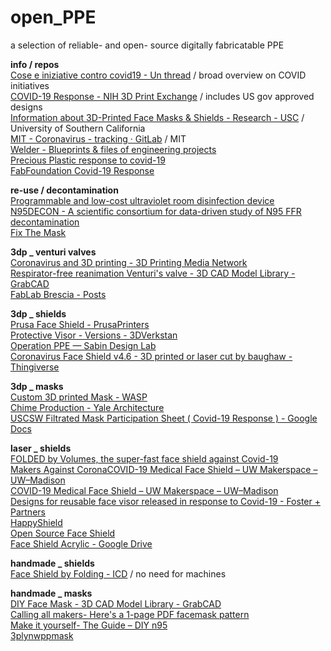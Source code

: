 # open_PPE
a selection of reliable- and open- source digitally fabricatable PPE <br />

**info / repos** <br />
[Cose e iniziative contro covid19 - Un thread](https://www.facebook.com/ntotao/posts/10219347080780793?comment_id=10219350910716539&notif_id=1586419704025860&notif_t=comment_mention) / broad overview on COVID initiatives <br />
[COVID-19 Response - NIH 3D Print Exchange](https://3dprint.nih.gov/collections/covid-19-response) / includes US gov approved designs <br />
[Information about 3D-Printed Face Masks & Shields - Research - USC](https://research.usc.edu/information-about-3d-printed-face-masks/)  / University of Southern California <br />
[MIT - Coronavirus - tracking · GitLab](https://gitlab.cba.mit.edu/pub/coronavirus/tracking) / MIT  <br />
[Welder - Blueprints & files of engineering projects](https://www.welder.app/projects?tags=COVID-19&fbclid=IwAR1wv9bC9l_GMFSgs7lpEOt59cvVOX7u8lqTrQe5p-36wexmC1SulHwIAUA) <br />
[Precious Plastic response to covid-19](https://preciousplastic.com/covid-19?fbclid=IwAR2SOU_uiFKf8lNrXTrbdhXUrKZQ_d2GHyphEcVmzBWQYVrB4IxyJv-YxFs) <br />
[FabFoundation Covid-19 Response](https://fabfoundation.org/Covid19-Blast) <br />

**re-use / decontamination** <br />
[Programmable and low-cost ultraviolet room disinfection device](https://www.sciencedirect.com/science/article/pii/S2468067218300452) <br />
[N95DECON - A scientific consortium for data-driven study of N95 FFR decontamination](https://www.n95decon.org/) <br />
[Fix The Mask](https://www.fixthemask.com/?fbclid=IwAR1xJZYNWguqhehezmL46Wflp7XS5Vpoh9vSohpq_-J7iQMq_FAqU6vR8gM) <br />

**3dp _ venturi valves** <br />
[Coronavirus and 3D printing - 3D Printing Media Network](https://www.3dprintingmedia.network/covid-19-3d-printed-valve-for-reanimation-device/?fbclid=IwAR1hnZtengczNg8H-7Lrg5git9npneVLKyhdAb3fqu7Ho3oT_BBmUt5DtgY) <br />
[Respirator-free reanimation Venturi's valve - 3D CAD Model Library - GrabCAD](https://grabcad.com/library/respirator-free-reanimation-venturi-s-valve-1?fbclid=IwAR0JdBo2uUgi1c_L8gEFTTtm23iniV2nVnGcfo0KI48-I8XT0XIywrkKRW0) <br />
[FabLab Brescia - Posts](https://www.facebook.com/fablabbrescia/posts/2631266923776757) <br />

**3dp _ shields** <br />
[Prusa Face Shield - PrusaPrinters](https://www.prusaprinters.org/prints/25857-prusa-protective-face-shield-rc2?fbclid=IwAR2N0clR4VZY5pWaf1kwIRQFB6r9vUO72aHBt3jhm0SG27Vt7Rgy8WbvaOM) <br />
[Protective Visor - Versions - 3DVerkstan](https://3dverkstan.se/protective-visor/protective-visor-versions/?fbclid=IwAR1Whw8yU7o1MEBpZjRwY9s2vHVvJynIT9011B8rbjab7bt40pRMubLz5P4) <br />
[Operation PPE — Sabin Design Lab](https://www.sabinlab.com/operation-ppe?fbclid=IwAR2ktnJwgcjVHxSWo61Sy_FsQ20m8J3uRu5wurUCmJpwu4tBlB7-Ov-TG00) <br />
[Coronavirus Face Shield v4.6 - 3D printed or laser cut by baughaw - Thingiverse](https://www.thingiverse.com/thing:4241798?fbclid=IwAR1Whw8yU7o1MEBpZjRwY9s2vHVvJynIT9011B8rbjab7bt40pRMubLz5P4) <br />

**3dp _ masks** <br />
[Custom 3D printed Mask - WASP](https://www.3dwasp.com/en/3d-printed-mask-from-3d-scanning/) <br />
[Chime Production - Yale Architecture](https://www.architecture.yale.edu/news/chime-production?fbclid=IwAR0cnaXbEVsCK_9NXhAl322hppbV80x1_Y4OY0TDkMSHYsvHnPPooinwJ3c) <br />
[USCSW Filtrated Mask Participation Sheet ( Covid-19 Response ) - Google Docs](https://docs.google.com/document/d/1tvyMxYnkyuFIV4GF0stR4CHbT0cV2T4gk_gfjVRiLMg/edit?fbclid=IwAR1rhHNV2_zE-xr162cnWlDDucHCvnUER_OuU9qo_Kp7YkYVXYjmnqhF6ts) <br />

**laser _ shields** <br />
[FOLDED by Volumes, the super-fast face shield against Covid-19](https://medium.com/@wevolumes/folded-by-volumes-the-super-fast-face-shield-against-covid-19-51fcf69c10e) <br />
[Makers Against CoronaCOVID-19 Medical Face Shield – UW Makerspace – UW–Madison](https://makersagainstcorona.org/) <br />
[COVID-19 Medical Face Shield – UW Makerspace – UW–Madison](https://making.engr.wisc.edu/shield/?fbclid=IwAR3kVhmuXvrBzJIw47Wbmrje_044YpyQjH9NvZfQk-6VeBOXQtIwPOJdXVg) <br />
[Designs for reusable face visor released in response to Covid-19 - Foster + Partners](https://www.fosterandpartners.com/news/archive/2020/04/foster-partners-shares-the-prototype-design-for-a-reusable-face-visor/) <br />
[HappyShield](https://happyshield.github.io/) <br />
[Open Source Face Shield](https://www.notion.so/Open-Source-Face-Shield-c7ebd84f2dbe4be5ab0974c85c49d9ff) <br />
[Face Shield Acrylic - Google Drive](https://drive.google.com/drive/folders/1RmbCbBoOyIvcxbLGkhum13ZqK6MtHdRz?fbclid=IwAR37BqOswDLMuekXjPRxNjhafUYMm8S4fGZFIQoIH-uUHDpMxXxwRePB9g4) <br />

**handmade _ shields** <br />
[Face Shield by Folding - ICD](https://www.icd.uni-stuttgart.de/news/Face-shield-by-folding/?fbclid=IwAR2csZtcoN1T5uI_bXNw7Aj_18ndfpInbbz21y3qNPPMrqe_a--ih_tEPB0) / no need for machines

**handmade _ masks** <br />
[DIY Face Mask - 3D CAD Model Library - GrabCAD](https://grabcad.com/library/diy-face-mask-1?fbclid=IwAR2v01_CevhvCn-WTCh4244j2XUbxjQ4LPIIqNNEYiJi65NIenOKyhPW9N4) <br />
[Calling all makers- Here's a 1-page PDF facemask pattern](https://freesewing.org/blog/facemask-frenzy/?fbclid=IwAR0d_0GfkBt2HAnO_wvaX7AeTna7lQQ6cYrPrlOeKp3ZFOJGu2O6IZq8H50) <br />
[Make it yourself- The Guide – DIY n95](http://diyn95.com/index.php/make-it-yourself-the-guide/?fbclid=IwAR1u9svt0a__rShWHLHnVRMW3rHttedRMf2YKnrVPfrqyi-TJOq1nzVThD4) <br />
[3plynwppmask](http://www.angelapeebles.ca/covid19/3plynwppmask.html?fbclid=IwAR3Dpemo2_HigRv5U3LbvpsRk-0d9LOdCV7cPnbv4_cgGDvqWjPpPJOWrNU) <br />
